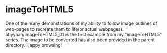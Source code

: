 # imageToHTML5
One of the many demonstrations of my ability to follow image outlines of web-pages to recreate them to life(or actual webpages). 
afiyyaah/imageToHTML5_01 is the first example from my "imageToHTML5" series.
The image to be converted has also been provided in the parent directory.
Happy browsing!
